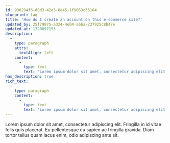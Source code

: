 ```yaml
---
id: 930294f6-d8d3-42a3-8d45-1f9063c35104
blueprint: faq
title: 'How do I create an account on this e-commerce site?'
updated_by: 25f79875-a324-4eb4-a6ba-727925c8b47e
updated_at: 1720097153
description:
  -
    type: paragraph
    attrs:
      textAlign: left
    content:
      -
        type: text
        text: 'Lorem ipsum dolor sit amet, consectetur adipiscing elit. In elit, ultrices mauris leo at.'
has_description: true
rich_text:
  -
    type: paragraph
    content:
      -
        type: text
        text: 'Lorem ipsum dolor sit amet, consectetur adipiscing elit. In elit, ultrices mauris leo at.'
---
```

Lorem ipsum dolor sit amet, consectetur adipiscing elit. Fringilla in id vitae felis quis placerat. Eu pellentesque eu sapien ac fringilla gravida. Diam tortor tellus quam lacus enim, odio adipiscing ante sit.